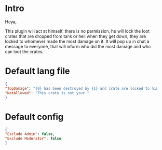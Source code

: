 # Intro

Heya,

This plugin will act at himself, there is no permission, he will lock the loot crates that are dropped from tank or heli when they get down, they are locked to whomever made the most damage on it.
It will pop up in chat a message to everyone, that will inform who did the most damage and who can loot the crates.


# Default lang file

```json
{
"TopDamage": "{0} has been destroyed by {1} and crate are locked to him.",
"NotAllowed": "This crate is not your."
}
```

# Default config

```json
{
"Exclude Admin": false,
"Exclude Moderator": false
}
```
